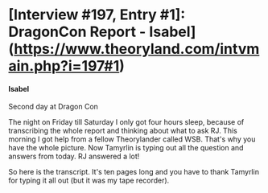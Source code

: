 # [Interview #197, Entry #1]: DragonCon Report - Isabel](https://www.theoryland.com/intvmain.php?i=197#1)

#### Isabel

Second day at Dragon Con

The night on Friday till Saturday I only got four hours sleep, because of transcribing the whole report and thinking about what to ask RJ. This morning I got help from a fellow Theorylander called WSB. That's why you have the whole picture. Now Tamyrlin is typing out all the question and answers from today. RJ answered a lot!

So here is the transcript. It's ten pages long and you have to thank Tamyrlin for typing it all out (but it was my tape recorder).

